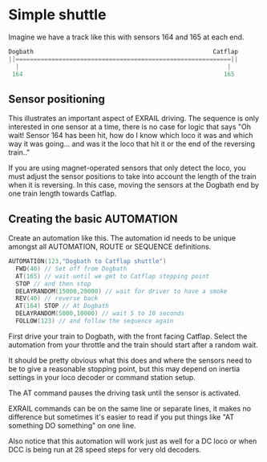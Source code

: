 # Simple shuttle

Imagine we have a track like this with sensors 164 and 165 at each end.

```cpp
Dogbath                                                  Catflap
||============================================================||
  |                                                          |
 164                                                        165
```

## Sensor positioning

This illustrates an important aspect of EXRAIL driving. The sequence is only interested in one sensor at a time, there is no case for logic that says "Oh wait! Sensor 164 has been hit, how do I know which loco it was and which way it was going... and was it the loco that hit it or the end of the reversing train.."

If you are using magnet-operated sensors that only detect the loco, you must adjust the sensor positions to take into account the length of the train when it is reversing. In this case, moving the sensors at the Dogbath end by one train length towards Catflap.

## Creating the basic AUTOMATION

Create an automation like this. The automation id needs to be unique amongst all AUTOMATION, ROUTE or SEQUENCE definitions.  

```cpp
AUTOMATION(123,"Dogbath to Catflap shuttle")
  FWD(40) // Set off from Dogbath
  AT(165) // wait until we get to Catflap stopping point 
  STOP // and then stop
  DELAYRANDOM(15000,20000) // wait for driver to have a smoke 
  REV(40) // reverse back 
  AT(164) STOP // At Dogbath 
  DELAYRANDOM(5000,10000) // wait 5 to 10 seconds 
  FOLLOW(123) // and follow the sequence again
```

First drive your train to Dogbath, with the front facing Catflap. Select the automation from your throttle and the train should start after a random wait.

It should be pretty obvious what this does and where the sensors need to be to give a reasonable stopping point, but this may depend on inertia settings in your loco decoder or command station setup.

The AT command pauses the driving task until the sensor is activated.

EXRAIL commands can be on the same line or separate lines, it makes no difference but sometimes it's easier to read if you put things like "AT something DO something" on one line.

Also notice that this automation will work just as well for a DC loco or when DCC is being run at 28 speed steps for very old decoders.
